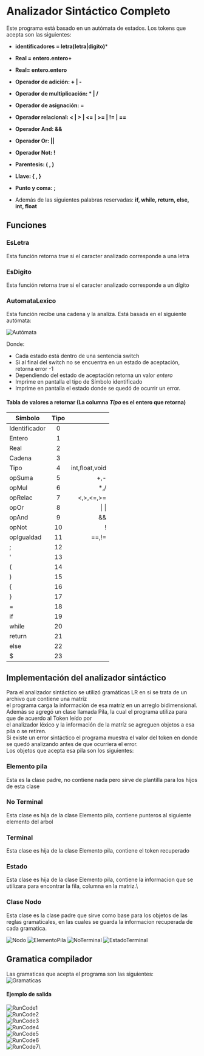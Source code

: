# Analizador Sintáctico Completo

Este programa está basado en un autómata de estados.
Los tokens que acepta son las siguientes:
* **identificadores = letra(letra|digito)***
* **Real = entero.entero+**
* **Real= entero.entero**
* **Operador de adición: + | -**
* **Operador de multiplicación: * | /**
* **Operador de asignación: =**
* **Operador relacional: < | > | <= | >= | != | ==**
* **Operador And: &&**
* **Operador Or: ||**
* **Operador Not: !**
* **Parentesis: ( , )**
* **Llave: { , }**
* **Punto y coma: ;**

* Además de las siguientes palabras reservadas: **if, while, return, else, int, float**
## Funciones

### EsLetra
Esta función retorna *true* si el caracter analizado corresponde a una letra

### EsDigito
Esta función retorna *true* si el caracter analizado corresponde a un dígito

### AutomataLexico
Esta función recibe una cadena y la analiza.
Está basada en el siguiente autómata:

![Autómata](Capturas/FullLexicoAutomata.jpg)

Donde:
* Cada estado está dentro de una sentencia switch
* Si al final del switch no se encuentra en un estado de aceptación, retorna error -1
* Dependiendo del estado de aceptación retorna un valor *entero*
* Imprime en pantalla el tipo de Símbolo identificado
* Imprime en pantalla el estado donde se quedó de ocurrir un error.

#### Tabla de valores a retornar (La columna *Tipo* es el entero que retorna)

| Símbolo       | Tipo          |       |
| ------------- |:-------------:| -----:|
| Identificador | 0             |       |
| Entero        | 1             |       |
| Real          | 2             |       |
| Cadena        | 3             |       |
| Tipo          | 4             | int,float,void       |
| opSuma        | 5             | +,-      |
| opMul         | 6             | *,/      |
| opRelac       | 7             | <,>,<=,>=      |
| opOr        | 8             |   &#124; &#124;  |
| opAnd        | 9             |   &&    |
| opNot        | 10             |    !   |
| opIgualdad        | 11             |  ==,!=     |
|;        | 12             |       |
|'        | 13             |       |
| (        | 14             |       |
| )        | 15             |       |
| {        | 16            |       |
| }        | 17            |       |
| =        | 18            |       |
| if        | 19            |       |
| while        | 20            |       |
| return        | 21            |       |
| else        | 22            |       |
| $        | 23            |       |


## Implementación del analizador sintáctico
Para el analizador sintáctico se utilizó gramáticas LR en si se trata de un archivo que contiene una matríz\
el programa carga la información de esa matríz en un arreglo bidimensional.\
Además se agregó un clase llamada Pila, la cual el programa utiliza para que de acuerdo al Token leído por\
el analizador léxico y la información de la matríz se agreguen objetos a esa pila o se retiren.\
Si existe un error sintáctico el programa muestra el valor del token en donde se quedó analizando antes de que ocurriera el error.\
Los objetos que acepta esa pila son los siguientes:

### Elemento pila
Esta es la clase padre, no contiene nada pero sirve de plantilla para los hijos de esta clase
### No Terminal
Esta clase es hija de la clase Elemento pila, contiene punteros al siguiente elemento del arbol
### Terminal 
Esta clase es hija de la clase Elemento pila, contiene el token recuperado
### Estado
Esta clase es hija de la clase Elemento pila, contiene la informacion que se utilizara para encontrar la fila, columna en la matriz.\

### Clase Nodo
Esta clase es la clase padre que sirve como base para los objetos de las reglas gramaticales, en las cuales se guarda la informacion recuperada de cada gramatica.

![Nodo](Capturas/Nodo.png)
![ElementoPila](Capturas/ElementoPila.png)
![NoTerminal](Capturas/NoTerminal.png)
![EstadoTerminal](Capturas/EstadoTerminal.png)

## Gramatica compilador
Las gramaticas que acepta el programa son las siguientes:\
![Gramaticas](Capturas/Gramatica.png)






#### Ejemplo de salida
![RunCode1](Capturas/CodigoEntrada.png)\
![RunCode2](Capturas/Arbol1.png)\
![RunCode3](Capturas/CodigoEntrada1.png)\
![RunCode4](Capturas/Arbol221.png)\
![RunCode5](Capturas/Arbol222.png)\
![RunCode6](Capturas/EntradaError.png)\
![RunCode7](Capturas/ErrorS.png)\

